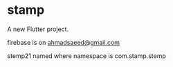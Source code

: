 # stamp

A new Flutter project.


firebase is on ahmadsaeed@gmail.com

stemp21 named where namespace is com.stamp.stemp
